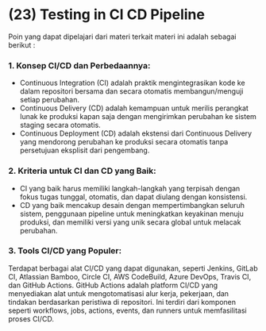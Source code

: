 # (23) Testing in CI CD Pipeline
Poin yang dapat dipelajari dari materi terkait materi ini adalah sebagai berikut :

### 1. Konsep CI/CD dan Perbedaannya:
- Continuous Integration (CI) adalah praktik mengintegrasikan kode ke dalam repositori bersama dan secara otomatis membangun/menguji setiap perubahan.
- Continuous Delivery (CD) adalah kemampuan untuk merilis perangkat lunak ke produksi kapan saja dengan mengirimkan perubahan ke sistem staging secara otomatis.
- Continuous Deployment (CD) adalah ekstensi dari Continuous Delivery yang mendorong perubahan ke produksi secara otomatis tanpa persetujuan eksplisit dari pengembang.

### 2. Kriteria untuk CI dan CD yang Baik:
- CI yang baik harus memiliki langkah-langkah yang terpisah dengan fokus tugas tunggal, otomatis, dan dapat diulang dengan konsistensi.
- CD yang baik mencakup desain dengan mempertimbangkan seluruh sistem, penggunaan pipeline untuk meningkatkan keyakinan menuju produksi, dan memiliki versi yang unik secara global untuk melacak perubahan.

### 3. Tools CI/CD yang Populer:
Terdapat berbagai alat CI/CD yang dapat digunakan, seperti Jenkins, GitLab CI, Atlassian Bamboo, Circle CI, AWS CodeBuild, Azure DevOps, Travis CI, dan GitHub Actions.
GitHub Actions adalah platform CI/CD yang menyediakan alat untuk mengotomatisasi alur kerja, pekerjaan, dan tindakan berdasarkan peristiwa di repositori. Ini terdiri dari komponen seperti workflows, jobs, actions, events, dan runners untuk memfasilitasi proses CI/CD.